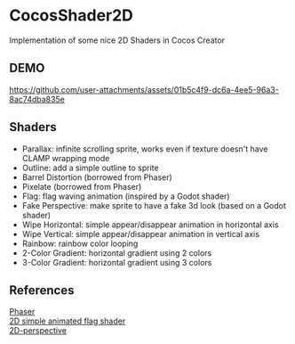 # CocosShader2D
 
Implementation of some nice 2D Shaders in Cocos Creator

## DEMO


https://github.com/user-attachments/assets/01b5c4f9-dc6a-4ee5-96a3-8ac74dba835e


## Shaders
- Parallax: infinite scrolling sprite, works even if texture doesn't have CLAMP wrapping mode
- Outline: add a simple outline to sprite
- Barrel Distortion (borrowed from Phaser)
- Pixelate (borrowed from Phaser)
- Flag: flag waving animation (inspired by a Godot shader)
- Fake Perspective: make sprite to have a fake 3d look (based on a Godot shader)
- Wipe Horizontal: simple appear/disappear animation in horizontal axis
- Wipe Vertical: simple appear/disappear animation in vertical axis
- Rainbow: rainbow color looping
- 2-Color Gradient: horizontal gradient using 2 colors
- 3-Color Gradient: horizontal gradient using 3 colors

## References
[Phaser](https://github.com/phaserjs/phaser) <br>
[2D simple animated flag shader](https://godotshaders.com/shader/2d-simple-animated-flag-shader/) <br>
[2D-perspective](https://godotshaders.com/shader/2d-perspective/)
